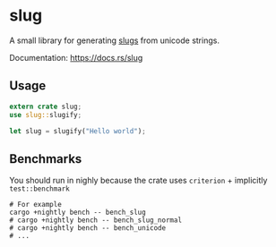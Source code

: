 # slug
A small library for generating [slugs][wikipedia] from unicode strings.

Documentation: https://docs.rs/slug

[wikipedia]: https://en.wikipedia.org/wiki/Semantic_URL#Slug

## Usage
```rust
extern crate slug;
use slug::slugify;

let slug = slugify("Hello world");
```

## Benchmarks

You should run in nighly because the crate uses `criterion` + implicitly `test::benchmark`
```shell
# For example
cargo +nightly bench -- bench_slug
# cargo +nightly bench -- bench_slug_normal
# cargo +nightly bench -- bench_unicode
# ...
```
